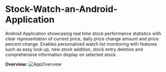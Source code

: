 # Stock-Watch-an-Android-Application
Android Application showcasing real time stock performance statistics with clear representation of current price, daily price change amount and price percent change. Enables personalized watch list monitoring with features such as easy look up, new stock addition, stock entry deletion and comprehensive information display on selected stock.

**Overview:**
![AppOverview](https://github.com/Zylog101/Stock-Watch-an-Android-Application/tree/master/Image/App.jpg)
